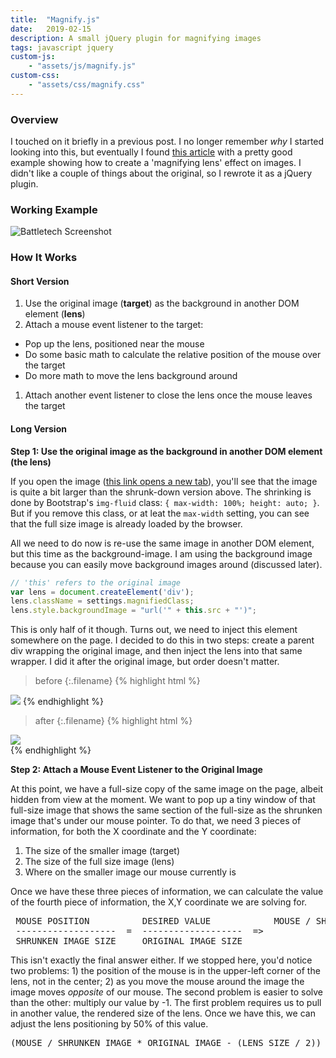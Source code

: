 ```yaml
---
title:  "Magnify.js"
date:   2019-02-15
description: A small jQuery plugin for magnifying images
tags: javascript jquery
custom-js:
    - "assets/js/magnify.js"
custom-css:
    - "assets/css/magnify.css"
---
```


### Overview

I touched on it briefly in a previous post. I no longer remember *why* I started looking into this, but eventually I found [this article](http://thecodeplayer.com/walkthrough/magnifying-glass-for-images-using-jquery-and-css3) with a pretty good example showing how to create a 'magnifying lens' effect on images. I didn't like a couple of things about the original, so I rewrote it as a jQuery plugin.

### Working Example

<img class="img-fluid magnify-this" src="{{ '/assets/img/2019-02-14-battletech.png' | relative_url }}" alt="Battletech Screenshot">

### How It Works

#### Short Version

1. Use the original image (**target**) as the background in another DOM element (**lens**)
1. Attach a mouse event listener to the target:
  * Pop up the lens, positioned near the mouse
  * Do some basic math to calculate the relative position of the mouse over the target
  * Do more math to move the lens background around
1. Attach another event listener to close the lens once the mouse leaves the target

#### Long Version

**Step 1: Use the original image as the background in another DOM element (the lens)**

If you open the image (<a href="{{ '/assets/img/2019-02-14-battletech.png' | relative_url }}" target="_blank">this link opens a new tab</a>), you'll see that the image is quite a bit larger than the shrunk-down version above. The shrinking is done by Bootstrap's ```img-fluid``` class: ```{ max-width: 100%; height: auto; }```. But if you remove this class, or at leat the ```max-width``` setting, you can see that the full size image is already loaded by the browser.

All we need to do now is re-use the same image in another DOM element, but this time as the background-image. I am using the background image because you can easily move background images around (discussed later).

```javascript
// 'this' refers to the original image
var lens = document.createElement('div');
lens.className = settings.magnifiedClass;
lens.style.backgroundImage = "url('" + this.src + "')";
```

This is only half of it though. Turns out, we need to inject this element somewhere on the page. I decided to do this in two steps: create a parent div wrapping the original image, and then inject the lens into that same wrapper. I did it after the original image, but order doesn't matter.

>before
{:.filename}
{% highlight html %}
<img class="img-fluid" src="...">
{% endhighlight %}

>after
{:.filename}
{% highlight html %}
<div>
    <img class="img-fluid" src="...">
    <div style="background-image: url('...')"></div>
</div>
{% endhighlight %}

**Step 2: Attach a Mouse Event Listener to the Original Image**

At this point, we have a full-size copy of the same image on the page, albeit hidden from view at the moment. We want to pop up a tiny window of that full-size image that shows the same section of the full-size as the shrunken image that's under our mouse pointer. To do that, we need 3 pieces of information, for both the X coordinate and the Y coordinate:
1. The size of the smaller image (target)
2. The size of the full size image (lens)
3. Where on the smaller image our mouse currently is

Once we have these three pieces of information, we can calculate the value of the fourth piece of information, the X,Y coordinate we are solving for.

<pre class="text-light">
 MOUSE POSITION          DESIRED VALUE            MOUSE / SHRUNKEN * ORIGINAL = DESIRED
 -------------------  =  -------------------  =>
 SHRUNKEN IMAGE SIZE     ORIGINAL IMAGE SIZE
</pre>

This isn't exactly the final answer either. If we stopped here, you'd notice two problems: 1) the position of the mouse is in the upper-left corner of the lens, not in the center; 2) as you move the mouse around the image the image moves *opposite* of our mouse.  The second problem is easier to solve than the other: multiply our value by -1. The first problem requires us to pull in another value, the rendered size of the lens. Once we have this, we can adjust the lens positioning by 50% of this value.

<pre class="text-light">
(MOUSE / SHRUNKEN IMAGE * ORIGINAL IMAGE - (LENS SIZE / 2)) * -1
</pre>